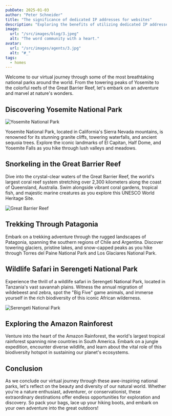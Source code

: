 ```yaml
---
pubDate: 2025-01-03
author: "Peter Schneider"
title: "The significance of dedicated IP addresses for websites"
description: "Exploring the benefits of utilizing dedicated IP addresses for websites, such as enhanced security and improved email deliverability"
image:
  url: "/src/images/blog/3.jpeg"
  alt: "The word community with a heart."
avatar:
  url: "/src/images/agents/3.jpg"
  alt: "#_"
tags:
  - homes
---
```


Welcome to our virtual journey through some of the most breathtaking national parks around the world. From the towering peaks of Yosemite to the colorful reefs of the Great Barrier Reef, let's embark on an adventure and marvel at nature's wonders.

## Discovering Yosemite National Park

![Yosemite National Park](https://images.unsplash.com/photo-1562310503-a918c4c61e38?q=80&w=2670&auto=format&fit=crop&ixlib=rb-4.0.3&ixid=M3wxMjA3fDB8MHxwaG90by1wYWdlfHx8fGVufDB8fHx8fA%3D%3D)

Yosemite National Park, located in California's Sierra Nevada mountains, is renowned for its stunning granite cliffs, towering waterfalls, and ancient sequoia trees. Explore the iconic landmarks of El Capitan, Half Dome, and Yosemite Falls as you hike through lush valleys and meadows.

## Snorkeling in the Great Barrier Reef

Dive into the crystal-clear waters of the Great Barrier Reef, the world's largest coral reef system stretching over 2,300 kilometers along the coast of Queensland, Australia. Swim alongside vibrant coral gardens, tropical fish, and majestic marine creatures as you explore this UNESCO World Heritage Site.

![Great Barrier Reef](https://images.unsplash.com/photo-1587139223877-04cb899fa3e8?q=80&w=2574&auto=format&fit=crop&ixlib=rb-4.0.3&ixid=M3wxMjA3fDB8MHxwaG90by1wYWdlfHx8fGVufDB8fHx8fA%3D%3D)

## Trekking Through Patagonia

Embark on a trekking adventure through the rugged landscapes of Patagonia, spanning the southern regions of Chile and Argentina. Discover towering glaciers, pristine lakes, and snow-capped peaks as you hike through Torres del Paine National Park and Los Glaciares National Park.

## Wildlife Safari in Serengeti National Park

Experience the thrill of a wildlife safari in Serengeti National Park, located in Tanzania's vast savannah plains. Witness the annual migration of wildebeest and zebra, spot the "Big Five" game animals, and immerse yourself in the rich biodiversity of this iconic African wilderness.

![Serengeti National Park](https://images.unsplash.com/photo-1618149709929-9a2a3296c067?q=80&w=2671&auto=format&fit=crop&ixlib=rb-4.0.3&ixid=M3wxMjA3fDB8MHxwaG90by1wYWdlfHx8fGVufDB8fHx8fA%3D%3D)

## Exploring the Amazon Rainforest

Venture into the heart of the Amazon Rainforest, the world's largest tropical rainforest spanning nine countries in South America. Embark on a jungle expedition, encounter diverse wildlife, and learn about the vital role of this biodiversity hotspot in sustaining our planet's ecosystems.

## Conclusion

As we conclude our virtual journey through these awe-inspiring national parks, let's reflect on the beauty and diversity of our natural world. Whether you're a nature enthusiast, adventurer, or conservationist, these extraordinary destinations offer endless opportunities for exploration and discovery. So pack your bags, lace up your hiking boots, and embark on your own adventure into the great outdoors!
